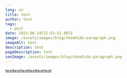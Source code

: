 ```yaml
---
lang: en
title: test
author: test
tags:
  - post
date: 2023-06-24T22:53:51.807Z
image: /assets/images/blog/showhide-paragraph.png
imageAlt: test
description: test
pageDescription: test
seoImage: /assets/images/blog/showhide-paragraph.png
---
```

testtesttesttesttesttest